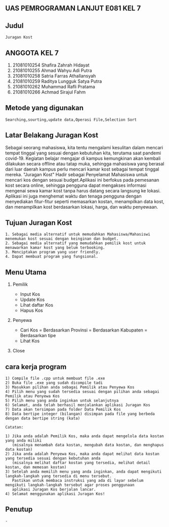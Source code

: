 ## UAS PEMROGRAMAN LANJUT E081 KEL 7

## Judul
```
Juragan Kost
```
## ANGGOTA KEL 7
1. 21081010254 Shafira Zahrah Hidayat
2. 21081010255 Ahmad Wahyu Adi Putra
3. 21081010258 Satria Farras Athallansyah
4. 21081010259 Raditya Lungguk Satya Putra
5. 21081010262 Muhammad Rafli Pratama
6. 21081010266 Achmad Sirajul Fahm

## Metode yang digunakan
```
Searching,sourting,update data,Operasi File,Selection Sort
```
## Latar Belakang Juragan Kost
Sebagai seorang mahasiswa, kita tentu mengalami kesulitan dalam mencari tempat tinggal yang sesuai dengan kebutuhan kita, 
terutama saat pandemi covid-19. Kegiatan belajar mengajar di kampus kemungkinan akan kembali dilakukan secara offline atau tatap muka, 
sehingga mahasiswa yang berasal dari luar daerah kampus perlu mencari kamar kost sebagai tempat tinggal mereka.
"Juragan Kost" Hadir sebagai Penyelamat Mahasiswa untuk mencari kos dengan sesuai budget.Aplikasi ini berfokus pada pemesanan kost secara online, 
sehingga pengguna dapat mengakses informasi mengenai sewa kamar kost tanpa harus datang secara langsung ke lokasi. 
Aplikasi ini juga menghemat waktu dan tenaga pengguna dengan menyediakan fitur-fitur seperti memasarkan kostan, menampilkan data kost,
dan menampilkan kost berdasarkan lokasi, harga, dan waktu penyewaan.

## Tujuan Juragan Kost
```
1. Sebagai media alternatif untuk memudahkan Mahasiswa/Mahasiswi menemukan kost sesuai dengan keinginan dan budget.
2. Sebagai media alternatif yang memudahkan pemilik kost untuk menawarkan kamar kost yang belum terbooking.
3. Menciptakan program yang user friendly.
4. Dapat membuat program yang fungsional.
```
## Menu Utama
1. Pemilik
     - Input Kos
     - Update Kos
     - Lihat daftar Kos
     - Hapus Kos

2. Penyewa
     - Cari Kos
        = Berdasarkan Provinsi
        = Berdasarkan Kabupaten
        = Berdasarkan tipe
     - Lihat Kos

3. Close

## cara kerja program
```
1) Compile file .cpp untuk membuat file .exe
2) Buka file .exe yang sudah dicompile tadi
3) Masukkan pilihan anda sebagai Pemilik atau Penyewa Kos
4) Pilih menu yang sudah tersedia sesuai dengan pilihan anda sebagai Pemilik atau Penyewa Kos
5) Pilih menu yang anda inginkan untuk selanjutnya
6) Selamat, anda telah berhasil menjalankan aplikasi Juragan Kos
7) Data akan tersimpan pada folder Data Pemilik Kos
8) Data bertipe integer (bilangan) disimpan pada file yang berbeda dengan data bertipe string (kata)

Catatan:

1) Jika anda adalah Pemilik Kos, maka anda dapat mengelola data kostan yang anda miliki 
   (misalnya menambah data kostan, mengubah data kostan, dan menghapus data kostan)
2) Jika anda adalah Penyewa Kos, maka anda dapat melihat data kostan yang tersedia sesuai dengan kebutuhan anda 
   (misalnya melihat daftar kostan yang tersedia, melihat detail kostan, dan memesan kostan)
3) Setelah anda memilih menu yang anda inginkan, anda dapat mengikuti langkah-langkah yang tersedia di menu tersebut. 
   Pastikan untuk membaca instruksi yang ada di layar sebelum mengikuti langkah-langkah tersebut agar proses penggunaan 
   aplikasi Juragan Kos berjalan lancar.
4) Selamat menggunakan aplikasi Juragan Kos!
```

## Penutup
```
-
```
